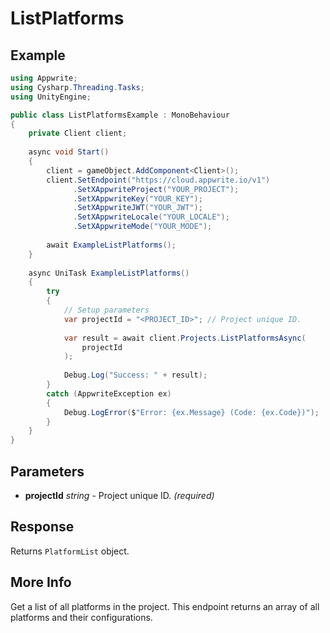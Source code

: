 # ListPlatforms

## Example

```csharp
using Appwrite;
using Cysharp.Threading.Tasks;
using UnityEngine;

public class ListPlatformsExample : MonoBehaviour
{
    private Client client;
    
    async void Start()
    {
        client = gameObject.AddComponent<Client>();
        client.SetEndpoint("https://cloud.appwrite.io/v1")
              .SetXAppwriteProject("YOUR_PROJECT");
              .SetXAppwriteKey("YOUR_KEY");
              .SetXAppwriteJWT("YOUR_JWT");
              .SetXAppwriteLocale("YOUR_LOCALE");
              .SetXAppwriteMode("YOUR_MODE");
        
        await ExampleListPlatforms();
    }
    
    async UniTask ExampleListPlatforms()
    {
        try
        {
            // Setup parameters
            var projectId = "<PROJECT_ID>"; // Project unique ID.
            
            var result = await client.Projects.ListPlatformsAsync(
                projectId
            );
            
            Debug.Log("Success: " + result);
        }
        catch (AppwriteException ex)
        {
            Debug.LogError($"Error: {ex.Message} (Code: {ex.Code})");
        }
    }
}
```

## Parameters

- **projectId** *string* - Project unique ID. *(required)*

## Response

Returns `PlatformList` object.
## More Info

Get a list of all platforms in the project. This endpoint returns an array of all platforms and their configurations. 
